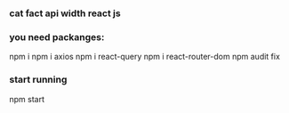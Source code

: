 ### cat fact api width react js

### you need packanges:
npm i
npm i axios
npm i react-query
npm i react-router-dom
npm audit fix
### start running
npm start